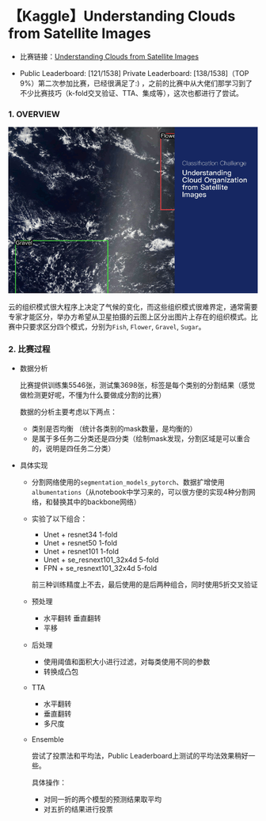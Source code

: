 # 【Kaggle】Understanding Clouds from Satellite Images

* 比赛链接：[Understanding Clouds from Satellite Images](https://www.kaggle.com/c/understanding_cloud_organization)

* Public Leaderboard: [121/1538]  Private Leaderboard: [138/1538]（TOP 9%）第二次参加比赛，已经很满足了:) ，之前的比赛中从大佬们那学习到了不少比赛技巧（k-fold交叉验证、TTA、集成等），这次也都进行了尝试。

### 1. OVERVIEW

![](./相关图片/Teaser_AnimationwLabels.gif)

云的组织模式很大程序上决定了气候的变化，而这些组织模式很难界定，通常需要专家才能区分，举办方希望从卫星拍摄的云图上区分出图片上存在的组织模式。比赛中只要求区分四个模式，分别为`Fish`, `Flower`, `Gravel`, `Sugar`。

### 2. 比赛过程

* 数据分析

  比赛提供训练集5546张，测试集3698张，标签是每个类别的分割结果（感觉做检测更好呢，不懂为什么要做成分割的比赛）

  数据的分析主要考虑以下两点：

  * 类别是否均衡 （统计各类别的mask数量，是均衡的）
  * 是属于多任务二分类还是四分类（绘制mask发现，分割区域是可以重合的，说明是四任务二分类）

* 具体实现

  * 分割网络使用的`segmentation_models_pytorch`、数据扩增使用`albumentations`（从notebook中学习来的，可以很方便的实现4种分割网络，和替换其中的backbone网络）

  * 实验了以下组合：

    * Unet + resnet34 1-fold
    * Unet + resnet50 1-fold
    * Unet + resnet101 1-fold
    * Unet + se_resnext101_32x4d 5-fold
    * FPN + se_resnext101_32x4d  5-fold

    前三种训练精度上不去，最后使用的是后两种组合，同时使用5折交叉验证

  * 预处理

    * 水平翻转 垂直翻转
    * 平移 

  * 后处理

    * 使用阈值和面积大小进行过滤，对每类使用不同的参数
    * 转换成凸包

  * TTA

    * 水平翻转 
    * 垂直翻转
    * 多尺度

  * Ensemble

    尝试了投票法和平均法，Public Leaderboard上测试的平均法效果稍好一些。

    具体操作：

    * 对同一折的两个模型的预测结果取平均
    * 对五折的结果进行投票

